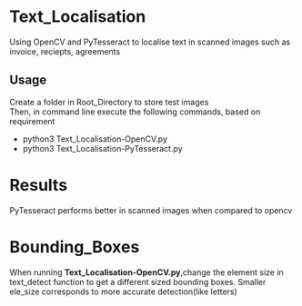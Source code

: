 # Text_Localisation
Using OpenCV and PyTesseract to localise text in scanned images such as invoice, reciepts, agreements
## Usage
Create a folder in Root_Directory to store test images<br>
Then, in command line execute the following commands, based on requirement<br>
- python3 Text_Localisation-OpenCV.py
- python3 Text_Localisation-PyTesseract.py
# Results
PyTesseract performs better in scanned images when compared to opencv
# Bounding_Boxes
When running **Text_Localisation-OpenCV.py**,change the element size in text_detect function to get a different sized bounding boxes. Smaller ele_size corresponds to more accurate detection(like letters)
